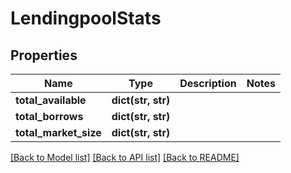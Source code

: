 # LendingpoolStats

## Properties
Name | Type | Description | Notes
------------ | ------------- | ------------- | -------------
**total_available** | **dict(str, str)** |  | 
**total_borrows** | **dict(str, str)** |  | 
**total_market_size** | **dict(str, str)** |  | 

[[Back to Model list]](../README.md#documentation-for-models) [[Back to API list]](../README.md#documentation-for-api-endpoints) [[Back to README]](../README.md)


